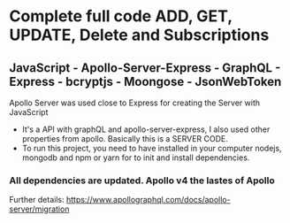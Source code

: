 # Complete full code ADD, GET, UPDATE, Delete and Subscriptions

## JavaScript - Apollo-Server-Express - GraphQL - Express - bcryptjs - Moongose - JsonWebToken
Apollo Server was used close to Express for creating the Server with JavaScript

- It's a API with graphQL and apollo-server-express, I also used other properties from apollo. Basically this is a SERVER CODE. 
- To run this project, you need to have installed in your computer nodejs, mongodb and npm or yarn for to init and install dependencies.

### All dependencies are updated. Apollo v4 the lastes of Apollo

Further details: https://www.apollographql.com/docs/apollo-server/migration

